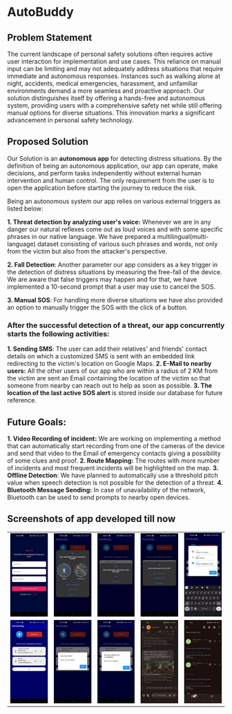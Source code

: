   # AutoBuddy

## Problem Statement
The current landscape of personal safety solutions often requires active user interaction for implementation and use cases. This reliance on manual input can be limiting and may not adequately address situations that require immediate and autonomous responses. Instances such as walking alone at night, accidents, medical emergencies, harassment, and unfamiliar environments demand a more seamless and proactive approach. Our solution distinguishes itself by offering a hands-free and autonomous system, providing users with a comprehensive safety net while still offering manual options for diverse situations. This innovation marks a significant advancement in personal safety technology.

## Proposed Solution
Our Solution is an **autonomous app** for detecting distress situations. By the definition of being an autonomous application, our app can operate, make decisions, and perform tasks independently without external human intervention and human control. The only requirement from the user is to open the application before starting the journey to reduce the risk.

Being an autonomous system our app relies on various external triggers as listed below:

**1. Threat detection by analyzing user's voice:** Whenever we are in any danger our natural reflexes come out as loud voices and with some specific phrases in our native language. We have prepared
a multilingual(multi-language) dataset consisting of various such phrases and words, not only from the victim but also from the attacker's perspective. 

**2. Fall Detection**: Another parameter our app considers as a key trigger in the detection of distress situations by measuring the free-fall of the device.
We are aware that false triggers may happen and for that, we have implemented a 10-second prompt that a user may use to cancel the SOS.

**3. Manual SOS**:  For handling more diverse situations we have also provided an option to manually trigger the SOS with the click of a button.

### After the successful detection of a threat, our app concurrently starts the following activities:
**1. Sending SMS**: The user can add their relatives' and friends' contact details on which a customized SMS is sent with an embedded link redirecting to the victim's location on Google Maps. 
**2. E-Mail to nearby users:** All the other users of our app who are within a radius of 2 KM from the victim are sent an Email containing the location of the victim so that someone from nearby can reach out to help as soon as possible.
**3. The location of the last active SOS alert** is stored inside our database for future reference.

## Future Goals:
**1. Video Recording of incident:** We are working on implementing a method that can automatically start recording from one of the cameras of the device and send that video to the Email of emergency contacts giving a possibility of some clues and proof.
**2. Route Mapping:** The routes with more number of incidents and most frequent incidents will be highlighted on the map.
**3. Offline Detection**: We have planned to automatically use a threshold pitch value when speech detection is not possible for the detection of a threat.
**4. Bluetooth Message Sending:** In case of unavailability of the network, Bluetooth can be used to send prompts to nearby open devices.


## Screenshots of app developed till now
<table>
  <tr>
    <td><img src="https://github.com/Aaditya1612/autobuddy/blob/main/screenshots/s11.jpg"/>
</td>
    <td><img src = "https://github.com/Aaditya1612/autobuddy/blob/main/screenshots/s7.jpg"/></td>
    <td><img src = "https://github.com/Aaditya1612/autobuddy/blob/main/screenshots/s6.jpg/"></td>
    <td><img src="https://github.com/Aaditya1612/autobuddy/blob/main/screenshots/s5.jpg"/></td>
    <td><img src="https://github.com/Aaditya1612/autobuddy/blob/main/screenshots/s10.jpg"/></td
                                                                                             </tr>
  <tr>
    <td><img src="https://github.com/Aaditya1612/autobuddy/blob/main/screenshots/s9.jpg"/></td>
    <td><img src="https://github.com/Aaditya1612/autobuddy/blob/main/screenshots/s2.jpg"/></td>
    <td><img src="https://github.com/Aaditya1612/autobuddy/blob/main/screenshots/s3.jpg"/></td>
    <td><img src="https://github.com/Aaditya1612/autobuddy/blob/main/screenshots/s1.jpg"/></td>
    <td><img src="https://github.com/Aaditya1612/autobuddy/blob/main/screenshots/s12.jpg"/></td>
  </tr>
</table>


